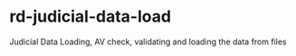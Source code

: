 # rd-judicial-data-load
Judicial Data Loading, AV check, validating and loading the data from files
